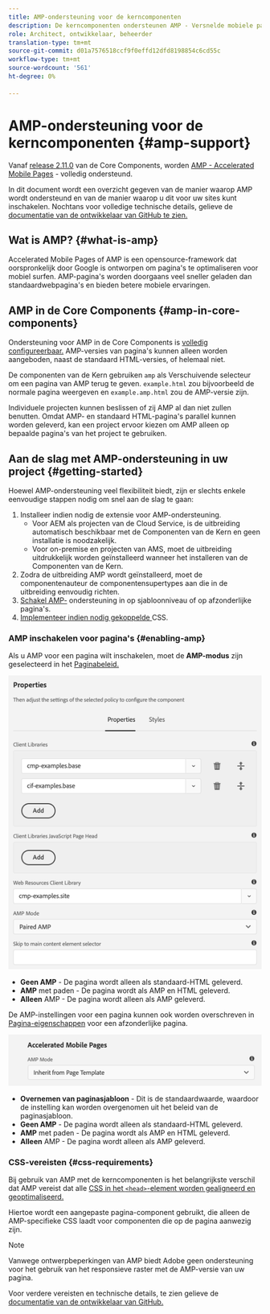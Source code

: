 ```yaml
---
title: AMP-ondersteuning voor de kerncomponenten
description: De kerncomponenten ondersteunen AMP - Versnelde mobiele pagina's
role: Architect, ontwikkelaar, beheerder
translation-type: tm+mt
source-git-commit: d01a7576518ccf9f0effd12dfd8198854c6cd55c
workflow-type: tm+mt
source-wordcount: '561'
ht-degree: 0%

---
```



# AMP-ondersteuning voor de kerncomponenten {#amp-support}

Vanaf [release 2.11.0](/help/versions.md) van de Core Components, worden [AMP - Accelerated Mobile Pages](https://developers.google.com/amp) - volledig ondersteund.

In dit document wordt een overzicht gegeven van de manier waarop AMP wordt ondersteund en van de manier waarop u dit voor uw sites kunt inschakelen. Nochtans voor volledige technische details, gelieve de [documentatie van de ontwikkelaar van GitHub te zien.](https://github.com/adobe/aem-core-wcm-components/tree/master/extensions/amp)

## Wat is AMP? {#what-is-amp}

Accelerated Mobile Pages of AMP is een opensource-framework dat oorspronkelijk door Google is ontworpen om pagina&#39;s te optimaliseren voor mobiel surfen. AMP-pagina&#39;s worden doorgaans veel sneller geladen dan standaardwebpagina&#39;s en bieden betere mobiele ervaringen.

## AMP in de Core Components {#amp-in-core-components}

Ondersteuning voor AMP in de Core Components is [volledig configureerbaar.](#enabling-amp) AMP-versies van pagina&#39;s kunnen alleen worden aangeboden, naast de standaard HTML-versies, of helemaal niet.

De componenten van de Kern gebruiken `amp` als Verschuivende selecteur om een pagina van AMP terug te geven. `example.html` zou bijvoorbeeld de normale pagina weergeven en `example.amp.html` zou de AMP-versie zijn.

Individuele projecten kunnen beslissen of zij AMP al dan niet zullen benutten. Omdat AMP- en standaard HTML-pagina&#39;s parallel kunnen worden geleverd, kan een project ervoor kiezen om AMP alleen op bepaalde pagina&#39;s van het project te gebruiken.

## Aan de slag met AMP-ondersteuning in uw project {#getting-started}

Hoewel AMP-ondersteuning veel flexibiliteit biedt, zijn er slechts enkele eenvoudige stappen nodig om snel aan de slag te gaan:

1. Installeer indien nodig de extensie voor AMP-ondersteuning.
   * Voor AEM als projecten van de Cloud Service, is de uitbreiding automatisch beschikbaar met de Componenten van de Kern en geen installatie is noodzakelijk.
   * Voor on-premise en projecten van AMS, moet de uitbreiding uitdrukkelijk worden geïnstalleerd wanneer het installeren van de Componenten van de Kern.
1. Zodra de uitbreiding AMP wordt geïnstalleerd, moet de componentenauteur de componentensupertypes aan die in de uitbreiding eenvoudig richten.
1. [Schakel AMP-](#enabling-amp) ondersteuning in op sjabloonniveau of op afzonderlijke pagina&#39;s.
1. [Implementeer indien nodig gekoppelde ](#css-requirements) CSS.

### AMP inschakelen voor pagina&#39;s {#enabling-amp}

Als u AMP voor een pagina wilt inschakelen, moet de **AMP-modus** zijn geselecteerd in het [Paginabeleid.](https://docs.adobe.com/content/help/en/experience-manager-cloud-service/sites/authoring/features/templates.html#editing-a-template-page-policy-template-author-developer)

![Opties voor AMP-paginabeleid](/help/assets/amp-policy.png)

* **Geen AMP**  - De pagina wordt alleen als standaard-HTML geleverd.
* **AMP**  met paden - De pagina wordt als AMP en HTML geleverd.
* **Alleen**  AMP - De pagina wordt alleen als AMP geleverd.

De AMP-instellingen voor een pagina kunnen ook worden overschreven in [Pagina-eigenschappen](https://docs.adobe.com/content/help/en/experience-manager-cloud-service/sites/authoring/fundamentals/page-properties.html) voor een afzonderlijke pagina.

![Eigenschappen van AMP-pagina](/help/assets/amp-page-properties.png)

* **Overnemen van paginasjabloon**  - Dit is de standaardwaarde, waardoor de instelling kan worden overgenomen uit het beleid van de paginasjabloon.
* **Geen AMP**  - De pagina wordt alleen als standaard-HTML geleverd.
* **AMP**  met paden - De pagina wordt als AMP en HTML geleverd.
* **Alleen**  AMP - De pagina wordt alleen als AMP geleverd.

### CSS-vereisten {#css-requirements}

Bij gebruik van AMP met de kerncomponenten is het belangrijkste verschil dat AMP vereist dat alle [CSS in het `<head>`-element worden gealigneerd en geoptimaliseerd.](including-clientlibs.md#inlining)

Hiertoe wordt een aangepaste pagina-component gebruikt, die alleen de AMP-specifieke CSS laadt voor componenten die op de pagina aanwezig zijn.

>[!NOTE]
>
>Vanwege ontwerpbeperkingen van AMP biedt Adobe geen ondersteuning voor het gebruik van het responsieve raster met de AMP-versie van uw pagina.

Voor verdere vereisten en technische details, te zien gelieve de [documentatie van de ontwikkelaar van GitHub.](https://github.com/adobe/aem-core-wcm-components/tree/master/extensions/amp)
